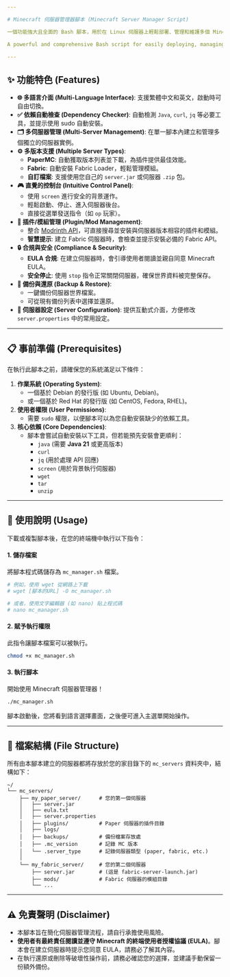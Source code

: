 ```yaml
---

# Minecraft 伺服器管理器腳本 (Minecraft Server Manager Script)

一個功能強大且全面的 Bash 腳本，用於在 Linux 伺服器上輕鬆部署、管理和維護多個 Minecraft 伺服器。

A powerful and comprehensive Bash script for easily deploying, managing, and maintaining multiple Minecraft servers on a Linux server.

---
```


## ✨ 功能特色 (Features)

*   **🌐 多語言介面 (Multi-Language Interface)**: 支援繁體中文和英文，啟動時可自由切換。
*   **✅ 依賴自動檢查 (Dependency Checker)**: 自動檢測 `Java`, `curl`, `jq` 等必要工具，並提示使用 sudo 自動安裝。
*   **🗂️ 多伺服器管理 (Multi-Server Management)**: 在單一腳本內建立和管理多個獨立的伺服器實例。
*   **⚙️ 多版本支援 (Multiple Server Types)**:
    *   **PaperMC**: 自動獲取版本列表並下載，為插件提供最佳效能。
    *   **Fabric**: 自動安裝 Fabric Loader，輕鬆管理模組。
    *   **自訂檔案**: 支援使用您自己的 `server.jar` 或伺服器 `.zip` 包。
*   **🎮 直覺的控制台 (Intuitive Control Panel)**:
    *   使用 `screen` 進行安全的背景運作。
    *   輕鬆啟動、停止、進入伺服器後台。
    *   直接從選單發送指令（如 `op` 玩家）。
*   **🧩 插件/模組管理 (Plugin/Mod Management)**:
    *   整合 [Modrinth API](https://modrinth.com/)，可直接搜尋並安裝與伺服器版本相容的插件和模組。
    *   **智慧提示**: 建立 Fabric 伺服器時，會檢查並提示安裝必備的 Fabric API。
*   **🔒 合規與安全 (Compliance & Security)**:
    *   **EULA 合規**: 在建立伺服器時，會引導使用者閱讀並親自同意 Minecraft EULA。
    *   **安全停止**: 使用 `stop` 指令正常關閉伺服器，確保世界資料被完整保存。
*   **💾 備份與還原 (Backup & Restore)**:
    *   一鍵備份伺服器世界檔案。
    *   可從現有備份列表中選擇並還原。
*   **📝 伺服器設定 (Server Configuration)**: 提供互動式介面，方便修改 `server.properties` 中的常用設定。

---

## 📋 事前準備 (Prerequisites)

在執行此腳本之前，請確保您的系統滿足以下條件：

1.  **作業系統 (Operating System)**:
    *   一個基於 Debian 的發行版 (如 Ubuntu, Debian)。
    *   或一個基於 Red Hat 的發行版 (如 CentOS, Fedora, RHEL)。
2.  **使用者權限 (User Permissions)**:
    *   需要 `sudo` 權限，以便腳本可以為您自動安裝缺少的依賴工具。
3.  **核心依賴 (Core Dependencies)**:
    *   腳本會嘗試自動安裝以下工具，但若能預先安裝會更順利：
        *   `java` (需要 **Java 21** 或更高版本)
        *   `curl`
        *   `jq` (用於處理 API 回應)
        *   `screen` (用於背景執行伺服器)
        *   `wget`
        *   `tar`
        *   `unzip`

---

## 🚀 使用說明 (Usage)

下載或複製腳本後，在您的終端機中執行以下指令：

#### 1. 儲存檔案
將腳本程式碼儲存為 `mc_manager.sh` 檔案。

```bash
# 例如，使用 wget 從網路上下載
# wget [腳本的URL] -O mc_manager.sh

# 或者，使用文字編輯器 (如 nano) 貼上程式碼
# nano mc_manager.sh
```

#### 2. 賦予執行權限
此指令讓腳本檔案可以被執行。

```bash
chmod +x mc_manager.sh
```

#### 3. 執行腳本
開始使用 Minecraft 伺服器管理器！

```bash
./mc_manager.sh
```

腳本啟動後，您將看到語言選擇畫面，之後便可進入主選單開始操作。

---

## 📁 檔案結構 (File Structure)

所有由本腳本建立的伺服器都將存放於您的家目錄下的 `mc_servers` 資料夾中，結構如下：

```
~/
└── mc_servers/
    ├── my_paper_server/      # 您的第一個伺服器
    │   ├── server.jar
    │   ├── eula.txt
    │   ├── server.properties
    │   ├── plugins/          # Paper 伺服器的插件目錄
    │   ├── logs/
    │   ├── backups/          # 備份檔案存放處
    │   ├── .mc_version       # 記錄 MC 版本
    │   └── .server_type      # 記錄伺服器類型 (paper, fabric, etc.)
    │
    └── my_fabric_server/     # 您的第二個伺服器
        ├── server.jar        # (這是 fabric-server-launch.jar)
        ├── mods/             # Fabric 伺服器的模組目錄
        └── ...
```

---

## ⚠️ 免責聲明 (Disclaimer)

*   本腳本旨在簡化伺服器管理流程，請自行承擔使用風險。
*   **使用者有最終責任閱讀並遵守 Minecraft 的終端使用者授權協議 (EULA)**。腳本會在建立伺服器時提示您同意 EULA，請務必了解其內容。
*   在執行還原或刪除等破壞性操作前，請務必確認您的選擇，並建議手動保留一份額外備份。
